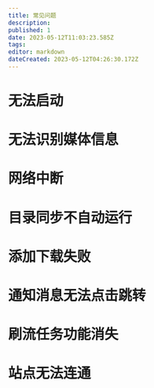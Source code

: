 ```yaml
---
title: 常见问题
description: 
published: 1
date: 2023-05-12T11:03:23.585Z
tags: 
editor: markdown
dateCreated: 2023-05-12T04:26:30.172Z
---
```


# 无法启动

# 无法识别媒体信息

# 网络中断

# 目录同步不自动运行

# 添加下载失败

# 通知消息无法点击跳转

# 刷流任务功能消失

# 站点无法连通